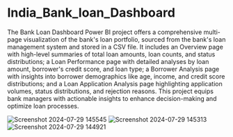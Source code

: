 # India_Bank_loan_Dashboard

The Bank Loan Dashboard Power BI project offers a comprehensive multi-page visualization of the bank's loan portfolio, sourced from the bank's loan management system and stored in a CSV file. It includes an Overview page with high-level summaries of total loan amounts, loan counts, and status distributions; a Loan Performance page with detailed analyses by loan amount, borrower's credit score, and loan type; a Borrower Analysis page with insights into borrower demographics like age, income, and credit score distributions; and a Loan Application Analysis page highlighting application volumes, status distributions, and rejection reasons. This project equips bank managers with actionable insights to enhance decision-making and optimize loan processes.

![Screenshot 2024-07-29 145545](https://github.com/user-attachments/assets/e4a9afd4-190c-4421-afc9-d330ae7675c2)
![Screenshot 2024-07-29 145313](https://github.com/user-attachments/assets/741cf177-08ac-4304-9114-f08b9e3f99c8)
![Screenshot 2024-07-29 144921](https://github.com/user-attachments/assets/2b94b1a9-52ae-48d9-a41c-f6ca625c6f5f)
